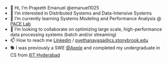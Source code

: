 - 👋 Hi, I’m Prajeeth Emanuel @emanuel1025
- 👀 I’m interested in Distributed Systems and Data-Intensive Systems
- 🌱 I’m currently learning Systems Modeling and Performance Analysis @ [PACE Lab](www.pace.cs.stonybrook.edu/)
- 💞️ I’m looking to collaborate on optimizing large scale, high-performance data processing systems (batch and/or streaming)
- 📫 How to reach me [Linkedin](https://www.linkedin.com/in/prajeeth-emanuel-315b1684/) / pvethanayaga@cs.stonybrook.edu
- 🐕 I was previously a SWE [@Apple](https://www.apple.com/maps/) and completed my undergraduate in CS from [IIIT Hyderabad](https://www.iiit.ac.in/)

<!---
emanuel1025/emanuel1025 is a ✨ special ✨ repository because its `README.md` (this file) appears on your GitHub profile.
You can click the Preview link to take a look at your changes.
--->
